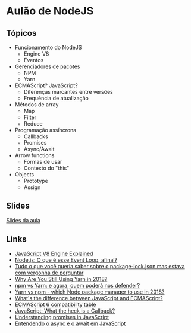 # Aulão de NodeJS

## Tópicos
- Funcionamento do NodeJS
  - Engine V8
  - Eventos
- Gerenciadores de pacotes
  - NPM
  - Yarn
- ECMAScript? JavaScript?
  - Diferenças marcantes entre versões
  - Frequência de atualização
- Métodos de array
  - Map
  - Filter
  - Reduce
- Programação assíncrona
  - Callbacks
  - Promises
  - Async/Await
- Arrow functions
  - Formas de usar
  - Contexto do "this"
- Objects
  - Prototype
  - Assign

## Slides

[Slides da aula](https://docs.google.com/presentation/d/1BYHHjHdGTprGg4UnYviJXScFUp0cFORU5sLh9qUNzc8/edit?usp=sharing)

## Links

- [JavaScript V8 Engine Explained](https://hackernoon.com/javascript-v8-engine-explained-3f940148d4ef)
- [Node.js: O que é esse Event Loop, afinal?](https://imasters.com.br/front-end/node-js-o-que-e-esse-event-loop-afinal)
- [Tudo o que você queria saber sobre o package-lock.json mas estava com vergonha de perguntar](https://medium.com/trainingcenter/tudo-que-voc%C3%AA-queria-saber-sobre-o-package-lock-json-mas-estava-com-vergonha-de-perguntar-e70589f2855f)
- [Why Are You Still Using Yarn in 2018?](https://iamturns.com/yarn-vs-npm-2018/)
- [npm vs Yarn: e agora, quem poderá nos defender?](https://blog.umbler.com/br/npm-vs-yarn-e-agora-quem-podera-nos-defender/)
- [Yarn vs npm - which Node package manager to use in 2018?](https://blog.risingstack.com/yarn-vs-npm-node-js-package-managers/)
- [What's the difference between JavaScript and ECMAScript?](https://medium.freecodecamp.org/whats-the-difference-between-javascript-and-ecmascript-cba48c73a2b5)
- [ECMAScript 6 compatibility table](https://kangax.github.io/compat-table/es6/)
- [JavaScript: What the heck is a Callback?](https://codeburst.io/javascript-what-the-heck-is-a-callback-aba4da2deced)
- [Understanding promises in JavaScript](https://hackernoon.com/understanding-promises-in-javascript-13d99df067c1)
- [Entendendo o async e o await em JavaScript](https://tableless.com.br/entendendo-o-async-e-o-await-em-javascript/)